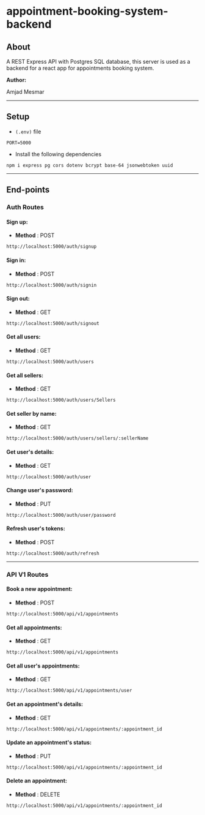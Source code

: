 # appointment-booking-system-backend

## About

A REST Express API with Postgres SQL database, this server is used as a backend for a react app for appointments booking system.

**Author:**

Amjad Mesmar

---

## Setup

- `(.env)` file

`
PORT=5000
`

- Install the following dependencies

`
npm i express pg cors dotenv bcrypt base-64 jsonwebtoken uuid
`

---

## End-points

### Auth Routes

#### **Sign up:**

- **Method** : POST
  
`
http://localhost:5000/auth/signup
`

#### **Sign in:**

- **Method** : POST

`
http://localhost:5000/auth/signin
`

#### **Sign out:**

- **Method** : GET

`
http://localhost:5000/auth/signout
`

#### **Get all users:**

- **Method** : GET

`
http://localhost:5000/auth/users
`

#### **Get all sellers:**

- **Method** : GET

`
http://localhost:5000/auth/users/Sellers
`

#### **Get seller by name:**

- **Method** : GET

`
http://localhost:5000/auth/users/sellers/:sellerName
`

#### **Get user's details:**

- **Method** : GET
  
`
http://localhost:5000/auth/user
`

#### **Change user's password:**

- **Method** : PUT

`
http://localhost:5000/auth/user/password
`

#### **Refresh user's tokens:**

- **Method** : POST

`
http://localhost:5000/auth/refresh
`

---

### API V1 Routes

#### **Book a new appointment:**

- **Method** : POST

`
http://localhost:5000/api/v1/appointments
`

#### **Get all appointments:**

- **Method** : GET

`
http://localhost:5000/api/v1/appointments
`

#### **Get all user's appointments:**

- **Method** : GET

`
http://localhost:5000/api/v1/appointments/user
`

#### **Get an appointment's details:**

- **Method** : GET

`
http://localhost:5000/api/v1/appointments/:appointment_id
`

#### **Update an appointment's status:**

- **Method** : PUT

`
http://localhost:5000/api/v1/appointments/:appointment_id
`

#### **Delete an appointment:**

- **Method** : DELETE

`
http://localhost:5000/api/v1/appointments/:appointment_id
`
